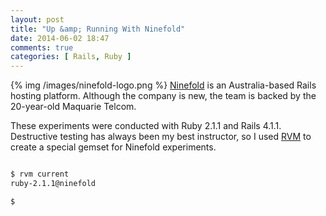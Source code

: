 ```yaml
---
layout: post
title: "Up &amp; Running With Ninefold"
date: 2014-06-02 18:47
comments: true
categories: [ Rails, Ruby ]
---
```

{% img /images/ninefold-logo.png %}
[Ninefold](https://ninefold.com/) is an Australia-based Rails hosting
platform. Although the company is new, the team is backed by the
20-year-old Maquarie Telcom.

These experiments were conducted with Ruby 2.1.1 and Rails 4.1.1. Destructive testing has always been my best instructor, so I used [RVM](/blog/2013/05/16/upgrading-ruby-with-rvm/) to create a special gemset for Ninefold experiments.

```bash

$ rvm current
ruby-2.1.1@ninefold

$

```

